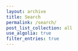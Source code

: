 ```yaml
---
layout: archive
title: Search
permalink: /search/
post_list_collection: all
use_algolia: true
filter_entries: true
---
```

